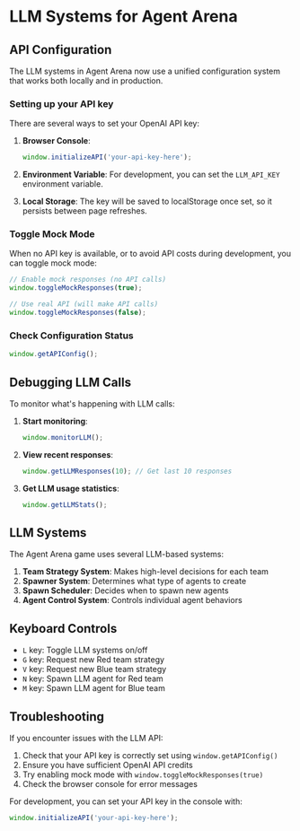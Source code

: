 # LLM Systems for Agent Arena

## API Configuration

The LLM systems in Agent Arena now use a unified configuration system that works both locally and in production.

### Setting up your API key

There are several ways to set your OpenAI API key:

1. **Browser Console**: 
   ```js
   window.initializeAPI('your-api-key-here');
   ```

2. **Environment Variable**:
   For development, you can set the `LLM_API_KEY` environment variable.

3. **Local Storage**:
   The key will be saved to localStorage once set, so it persists between page refreshes.

### Toggle Mock Mode

When no API key is available, or to avoid API costs during development, you can toggle mock mode:

```js
// Enable mock responses (no API calls)
window.toggleMockResponses(true);

// Use real API (will make API calls)
window.toggleMockResponses(false);
```

### Check Configuration Status

```js
window.getAPIConfig();
```

## Debugging LLM Calls

To monitor what's happening with LLM calls:

1. **Start monitoring**:
   ```js
   window.monitorLLM();
   ```

2. **View recent responses**:
   ```js
   window.getLLMResponses(10); // Get last 10 responses
   ```

3. **Get LLM usage statistics**:
   ```js
   window.getLLMStats();
   ```

## LLM Systems

The Agent Arena game uses several LLM-based systems:

1. **Team Strategy System**: Makes high-level decisions for each team
2. **Spawner System**: Determines what type of agents to create
3. **Spawn Scheduler**: Decides when to spawn new agents
4. **Agent Control System**: Controls individual agent behaviors

## Keyboard Controls

- `L` key: Toggle LLM systems on/off
- `G` key: Request new Red team strategy
- `V` key: Request new Blue team strategy
- `N` key: Spawn LLM agent for Red team
- `M` key: Spawn LLM agent for Blue team

## Troubleshooting

If you encounter issues with the LLM API:

1. Check that your API key is correctly set using `window.getAPIConfig()`
2. Ensure you have sufficient OpenAI API credits
3. Try enabling mock mode with `window.toggleMockResponses(true)`
4. Check the browser console for error messages

For development, you can set your API key in the console with:
```js
window.initializeAPI('your-api-key-here');
```